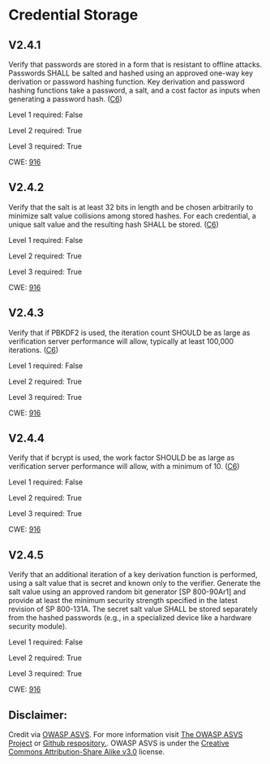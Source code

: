 #  Credential Storage
## V2.4.1
Verify that passwords are stored in a form that is resistant to offline attacks. Passwords SHALL be salted and hashed using an approved one-way key derivation or password hashing function. Key derivation and password hashing functions take a password, a salt, and a cost factor as inputs when generating a password hash. ([C6](https://owasp.org/www-project-proactive-controls/#div-numbering))
Level 1 required: False
Level 2 required: True
Level 3 required: True
CWE: [916](https://cwe.mitre.org/data/definitions/916)
## V2.4.2
Verify that the salt is at least 32 bits in length and be chosen arbitrarily to minimize salt value collisions among stored hashes. For each credential, a unique salt value and the resulting hash SHALL be stored. ([C6](https://owasp.org/www-project-proactive-controls/#div-numbering))
Level 1 required: False
Level 2 required: True
Level 3 required: True
CWE: [916](https://cwe.mitre.org/data/definitions/916)
## V2.4.3
Verify that if PBKDF2 is used, the iteration count SHOULD be as large as verification server performance will allow, typically at least 100,000 iterations. ([C6](https://owasp.org/www-project-proactive-controls/#div-numbering))
Level 1 required: False
Level 2 required: True
Level 3 required: True
CWE: [916](https://cwe.mitre.org/data/definitions/916)
## V2.4.4
Verify that if bcrypt is used, the work factor SHOULD be as large as verification server performance will allow, with a minimum of 10. ([C6](https://owasp.org/www-project-proactive-controls/#div-numbering))
Level 1 required: False
Level 2 required: True
Level 3 required: True
CWE: [916](https://cwe.mitre.org/data/definitions/916)
## V2.4.5
Verify that an additional iteration of a key derivation function is performed, using a salt value that is secret and known only to the verifier. Generate the salt value using an approved random bit generator [SP 800-90Ar1] and provide at least the minimum security strength specified in the latest revision of SP 800-131A. The secret salt value SHALL be stored separately from the hashed passwords (e.g., in a specialized device like a hardware security module).
Level 1 required: False
Level 2 required: True
Level 3 required: True
CWE: [916](https://cwe.mitre.org/data/definitions/916)

## Disclaimer:
Credit via [OWASP ASVS](https://owasp.org/www-project-application-security-verification-standard/). For more information visit [The OWASP ASVS Project](https://owasp.org/www-project-application-security-verification-standard/) or [Github respository.](https://github.com/OWASP/ASVS). OWASP ASVS is under the [Creative Commons Attribution-Share Alike v3.0](https://creativecommons.org/licenses/by-sa/3.0/) license.

